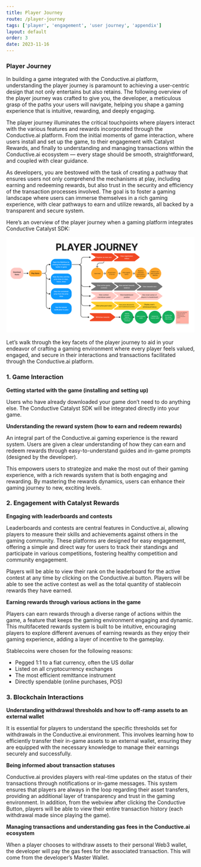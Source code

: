 ```yaml
---
title: Player Journey
route: /player-journey
tags: ['player', 'engagement', 'user journey', 'appendix']
layout: default
order: 3
date: 2023-11-16
---
```


### **Player Journey**

In building a game integrated with the Conductive.ai platform, understanding the player journey is paramount to achieving a user-centric design that not only entertains but also retains. The following overview of the player journey was crafted to give you, the developer, a meticulous grasp of the paths your users will navigate, helping you shape a gaming experience that is intuitive, rewarding, and deeply engaging.

The player journey illuminates the critical touchpoints where players interact with the various features and rewards incorporated through the Conductive.ai platform. From the initial moments of game interaction, where users install and set up the game, to their engagement with Catalyst Rewards, and finally to understanding and managing transactions within the Conductive.ai ecosystem — every stage should be smooth, straightforward, and coupled with clear guidance.

As developers, you are bestowed with the task of creating a pathway that ensures users not only comprehend the mechanisms at play, including earning and redeeming rewards, but also trust in the security and efficiency of the transaction processes involved. The goal is to foster a gaming landscape where users can immerse themselves in a rich gaming experience, with clear pathways to earn and utilize rewards, all backed by a transparent and secure system.

Here’s an overview of the player journey when a gaming platform integrates Conductive Catalyst SDK:

![](https://github.com/conductiveai/catalyst-docs/blob/main/.github/User_Journey.png?raw=true)

Let’s walk through the key facets of the player journey to aid in your endeavor of crafting a gaming environment where every player feels valued, engaged, and secure in their interactions and transactions facilitated through the Conductive.ai platform.

### **1. Game Interaction**

**Getting started with the game (installing and setting up)**

Users who have already downloaded your game don’t need to do anything else. The Conductive Catalyst SDK will be integrated directly into your game.

**Understanding the reward system (how to earn and redeem rewards)**

An integral part of the Conductive.ai gaming experience is the reward system. Users are given a clear understanding of how they can earn and redeem rewards through easy-to-understand guides and in-game prompts (designed by the developer).


This empowers users to strategize and make the most out of their gaming experience, with a rich rewards system that is both engaging and rewarding. By mastering the rewards dynamics, users can enhance their gaming journey to new, exciting levels.

### **2. Engagement with Catalyst Rewards**

**Engaging with leaderboards and contests**

Leaderboards and contests are central features in Conductive.ai, allowing players to measure their skills and achievements against others in the gaming community. These platforms are designed for easy engagement, offering a simple and direct way for users to track their standings and participate in various competitions, fostering healthy competition and community engagement.

Players will be able to view their rank on the leaderboard for the active contest at any time by clicking on the Conductive.ai button. Players will be able to see the active contest as well as the total quantity of stablecoin rewards they have earned.

**Earning rewards through various actions in the game**

Players can earn rewards through a diverse range of actions within the game, a feature that keeps the gaming environment engaging and dynamic. This multifaceted rewards system is built to be intuitive, encouraging players to explore different avenues of earning rewards as they enjoy their gaming experience, adding a layer of incentive to the gameplay.

Stablecoins were chosen for the following reasons:

- Pegged 1:1 to a fiat currency, often the US dollar
- Listed on all cryptocurrency exchanges
- The most efficient remittance instrument
- Directly spendable (online purchases, POS)

### **3. Blockchain Interactions**

**Understanding withdrawal thresholds and how to off-ramp assets to an external wallet**

It is essential for players to understand the specific thresholds set for withdrawals in the Conductive.ai environment. This involves learning how to efficiently transfer their in-game assets to an external wallet, ensuring they are equipped with the necessary knowledge to manage their earnings securely and successfully.

**Being informed about transaction statuses**

Conductive.ai provides players with real-time updates on the status of their transactions through notifications or in-game messages. This system ensures that players are always in the loop regarding their asset transfers, providing an additional layer of transparency and trust in the gaming environment. In addition, from the webview after clicking the Conductive Button, players will be able to view their entire transaction history (each withdrawal made since playing the game).

**Managing transactions and understanding gas fees in the Conductive.ai ecosystem**

When a player chooses to withdraw assets to their personal Web3 wallet, the developer will pay the gas fees for the associated transaction. This will come from the developer’s Master Wallet.